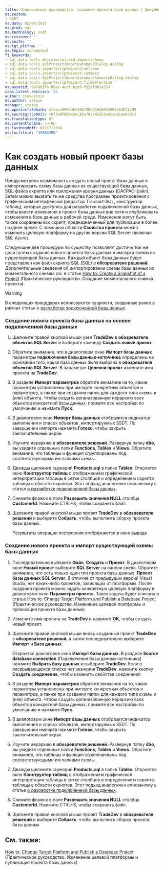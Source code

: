```yaml
---
title: Практическое руководство. Создание проекта базы данных | Документация Майкрософт
ms.custom:
- SSDT
ms.date: 02/09/2017
ms.prod: sql
ms.technology: ssdt
ms.reviewer: ''
ms.suite: ''
ms.tgt_pltfrm: ''
ms.topic: conceptual
f1_keywords:
- sql.data.tools.dbprojectwizard.importschema
- sql.data.tools.SqlProjectImportDatabaseDialog.dialog
- sql.data.tools.importscriptwizard.welcome
- sql.data.tools.importscriptwizard.summary
- sql.data.tools.SqlProjectImportDatabaseSummaryDialog.dialog
- sql.data.tools.importscriptwizard.fileselection
ms.assetid: 0b7883fa-b6e1-4ccf-b1d8-f522fd03a59d
caps.latest.revision: 25
author: stevestein
ms.author: sstein
manager: craigg
ms.openlocfilehash: 4fdaca995e96116b1268916d008b565454511489
ms.sourcegitcommit: c8f7e9f05043ac10af8a742153e81ab81aa6a3c3
ms.translationtype: HT
ms.contentlocale: ru-RU
ms.lasthandoff: 07/17/2018
ms.locfileid: "39088486"
---
```

# <a name="how-to-create-a-new-database-project"></a>Как создать новый проект базы данных
Предусмотрена возможность создать новый проект базы данных и импортировать схему базы данных из существующей базы данных, SQL-файла скрипта или приложения уровня данных (DACPAC-файл). Затем можно вызвать те же средства программы проектирования с графическим интерфейсом (редактор Transact\-SQL, конструктор таблиц), которые доступны для разработки подключенной базы данных, чтобы внести изменения в проект базы данных вне сети и опубликовать изменения в базе данных в рабочей среде. Изменения могут быть также сохранены как скрипт, предназначенный для публикации в более позднее время. С помощью области **Свойства проекта** можно изменить целевую платформу на другие версии SQL Server (включая SQL Azure).  
  
Следующие две процедуры по существу позволяют достичь той же цели путем создания нового проекта базы данных и импорта схемы из существующей базы данных. Каждый объект базы данных будет представлен как файл скрипта SQL (SQL) в **обозревателе решений**. Дополнительные сведения об импортировании схемы базы данных из моментального снимка см. в статье [How to: Create a Snapshot of a Project](../ssdt/how-to-create-a-snapshot-of-a-project.md) (Практическое руководство. Создание моментального снимка проекта).  
  
> [!WARNING]  
> В следующих процедурах используются сущности, созданные ранее в рамках статьи о [разработке подключенной базы данных](../ssdt/connected-database-development.md).  
  
### <a name="to-create-a-new-database-project-off-a-connected-database"></a>Создание нового проекта базы данных на основе подключенной базы данных  
  
1.  Щелкните правой кнопкой мыши узел **TradeDev** в **обозревателе объектов SQL Server** и выберите команду **Создать новый проект**.  
  
2.  Обратите внимание, что в диалоговом окне **Импорт базы данных** параметры **подключения базы данных-источника** определены на основании того, какая база данных была выбрана в **обозревателе объектов SQL Server**. В параметре **Целевой проект** измените имя проекта на **TradeDev**.  
  
3.  В разделе **Импорт параметров** обратите внимание на то, какие параметры установлены при импорте конкретных объектов и параметров, а также при создании папок для каждого типа схемы и (или) объекта. Чтобы создать организованную иерархию всех объектов конкретной базы данных, примите все настройки по умолчанию и нажмите **Пуск**.  
  
4.  В диалоговом окне **Импорт базы данных** отобразится индикатор выполнения и список объектов, импортируемых SSDT. По завершении импорта нажмите **Готово**, чтобы закрыть заключительный экран.  
  
5.  Изучите иерархию в **обозревателе решений**. Развернув папку **dbo**, вы увидите отдельные папки **Functions**, **Tables** и **Views**. Обратите внимание, что таблицы и функция сгруппированы под соответствующими им папками схемы.  
  
6.  Дважды щелкните сценарий **Products.sql** в папке **Tables**. Откроется окно **Конструктор таблиц** с отображением графической интерпретации таблицы в сетке столбцов и определением скрипта таблицы в области скриптов. Этот подход аналогичен описанному в статье [о разработке подключенной базы данных](../ssdt/connected-database-development.md).  
  
7.  Снимите флажок в поле **Разрешить значения NULL** столбца **CustomerId**. Нажмите CTRL+S, чтобы сохранить файл.  
  
8.  Щелкните правой кнопкой мыши проект **TradeDev** в **обозревателе решений** и выберите **Собрать**, чтобы выполнить сборку проекта базы данных.  
  
    Результаты операции построения отображаются в окне вывода  
  
### <a name="to-create-a-new-project-and-import-existing-database-schema"></a>Создание нового проекта и импорт существующей схемы базы данных  
  
1.  Последовательно выберите **Файл**, **Создать** и **Проект**. В диалоговом окне **Новый проект** выберите **SQL Server** на панели слева. Обратите внимание, что есть только один тип проекта базы данных: **Проект базы данных SQL Server**. В отличие от предыдущих версий Visual Studio, нет каких-либо проектов, зависящих от платформы. После создания проекта можно задать конкретную целевую платформу в диалоговом окне **Параметры проекта**. Такая задача будет описана в статье [How to: Change Target Platform and Publish a Database Project](../ssdt/how-to-change-target-platform-and-publish-a-database-project.md) (Практическое руководство. Изменение целевой платформы и публикация проекта базы данных).  
  
2.  Измените имя проекта на **TradeDev** и нажмите **ОК**, чтобы создать новый проект.  
  
3.  Щелкните правой кнопкой мыши вновь созданный проект **TradeDev** в **обозревателе решений**, а затем последовательно выберите **Импорт** и **База данных**.  
  
    Откроется диалоговое окно **Импорт базы данных**. В разделе **Source database connection** (Подключение базы данных-источника) нажмите **Выбрать базу данных** и выберите **TradeDev**. Если в раскрывающемся списке нет значения **TradeDev**, нажмите кнопку **Создать соединение**, чтобы изменить свойства соединения.  
  
4.  В разделе **Импорт параметров** обратите внимание на то, какие параметры установлены при импорте конкретных объектов и параметров, а также при создании папок для каждого типа схемы и (или) объекта. Чтобы создать организованную иерархию всех объектов конкретной базы данных, примите все настройки по умолчанию и нажмите **Пуск**.  
  
5.  В диалоговом окне **Импорт базы данных** отобразится индикатор выполнения и список объектов, импортируемых SSDT. По завершении импорта нажмите **Готово**, чтобы закрыть заключительный экран.  
  
6.  Изучите иерархию в **обозревателе решений**. Развернув папку **dbo**, вы увидите отдельные папки **Functions**, **Tables** и **Views**. Обратите внимание, что таблицы и функция сгруппированы под соответствующими им папками схемы.  
  
7.  Дважды щелкните сценарий **Products.sql** в папке **Tables**. Откроется окно **Конструктор таблиц** с отображением графической интерпретации таблицы в сетке столбцов и определением скрипта таблицы в области скриптов. Этот подход аналогичен описанному в статье [о разработке подключенной базы данных](../ssdt/connected-database-development.md).  
  
8.  Снимите флажок в поле **Разрешить значения NULL** столбца **CustomerId**. Нажмите CTRL+S, чтобы сохранить файл.  
  
9. Щелкните правой кнопкой мыши проект **TradeDev** в **обозревателе решений** и выберите **Собрать**, чтобы выполнить сборку проекта базы данных.  
  
## <a name="see-also"></a>См. также:  
[How to: Change Target Platform and Publish a Database Project](../ssdt/how-to-change-target-platform-and-publish-a-database-project.md) (Практическое руководство. Изменение целевой платформы и публикация проекта базы данных)  
  

